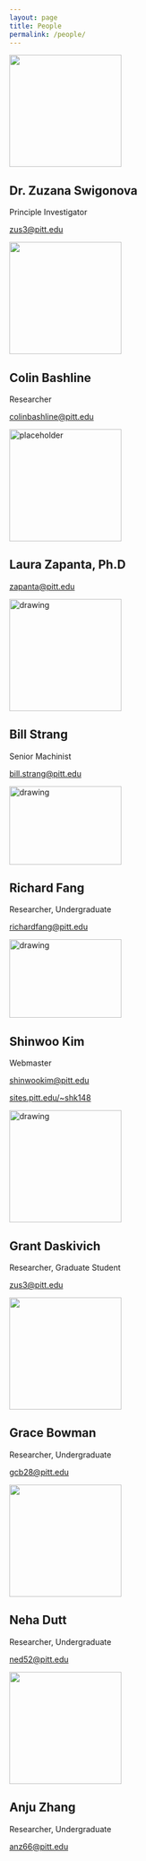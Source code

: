 ```yaml
---
layout: page
title: People
permalink: /people/
---
```

<div class="container-fluid h-100">
   <div class="d-flex h-100 mb-3">
      <div class="d-flex w-100">
         <div class="col-4">
            <img src="https://www.biology.pitt.edu/sites/default/files/person-images/Swigonova.jpg" width="200">
         </div>
         <div class="col-8">
            <h2>Dr. Zuzana Swigonova</h2>
            <p>Principle Investigator</p>
            <p><a href="mailto:zus3@pitt.edu">zus3@pitt.edu</a></p>
         </div>
      </div>
   </div>
   <div class="d-flex h-100 mb-3">
      <div class="d-flex w-100">
         <div class="col-4">
            <img src="holder.js/200x140?auto=yes" width="200">
         </div>
         <div class="col-8">
            <h2>Colin Bashline</h2>
            <p>Researcher</p>
            <p><a href="mailto:colinbashline@pitt.edu">colinbashline@pitt.edu</a></p>
         </div>
      </div>
   </div>
   <div class="d-flex h-100 mb-3">
      <div class="d-flex w-100">
         <div class="col-4">
            <img src="https://www.biology.pitt.edu/sites/default/files/person-images/r182_Zapanta%20cropped.jpg" alt="placeholder" width="200"/>
         </div>
         <div class="col-8">
            <h2>Laura Zapanta, Ph.D</h2>
            <p><a href="mailto:zapanta@pitt.edu">zapanta@pitt.edu</a></p>
         </div>
      </div>
   </div>
   <div class="d-flex h-100 mb-3">
      <div class="d-flex w-100">
         <div class="col-4">
            <img src="https://www.chem.pitt.edu/sites/default/files/styles/person_large/public/person/Bill%20S.JPG?itok=lmWwwb6w" alt="drawing" width="200"/>
         </div>
         <div class="col-8">
            <h2>Bill Strang</h2>
            <p>Senior Machinist</p>
            <p><a href="mailto:bill.strang@pitt.edu">bill.strang@pitt.edu</a></p>
         </div>
      </div>
   </div>
   <div class="d-flex h-100 mb-3">
      <div class="d-flex w-100">
         <div class="col-4">
            <img src="https://images.squarespace-cdn.com/content/v1/5bd3a7dea09a7e70d9c9986a/1645484042829-AOIVGR06529YPMKWJABR/IMG_5203.jpg" alt="drawing" width="200" height="140" style=" object-position: 0% 75%; overflow: hidden; object-fit: cover"/>
         </div>
         <div class="col-8">
            <h2>Richard Fang</h2>
            <p>Researcher, Undergraduate</p>
            <p><a href="mailto:richardfang@pitt.edu">richardfang@pitt.edu</a></p>
         </div>
      </div>
   </div>
   <div class="d-flex h-100 mb-3">
      <div class="d-flex w-100">
         <div class="col-4">
            <img src="https://sites.pitt.edu/~shk148//assets/img/hero-bg.jpg" alt="drawing" width="200" height="140" style=" object-position: 45% 75%; overflow: hidden; object-fit: cover"/>
         </div>
         <div class="col-8">
            <h2>Shinwoo Kim</h2>
            <p>Webmaster</p>
            <p class="mb-0"><a href="mailto:shinwookim@pitt.edu">shinwookim@pitt.edu</a></p>
            <p><a href="http://sites.pitt.edu/~shk148">sites.pitt.edu/~shk148</a></p>
         </div>
      </div>
   </div>
   <div class="d-flex h-100 mb-3">
      <div class="d-flex w-100">
         <div class="col-4">
            <img src="https://www.biology.pitt.edu/sites/default/files/Grant%20Daskivich.jpg" alt="drawing" width="200"/>
         </div>
         <div class="col-8">
            <h2>Grant Daskivich</h2>
            <p>Researcher, Graduate Student</p>
            <p><a href="mailto:zus3@pitt.edu">zus3@pitt.edu</a></p>
         </div>
      </div>
   </div>
   <div class="d-flex h-100 mb-3">
      <div class="d-flex w-100">
         <div class="col-4">
            <img src="holder.js/200x140?auto=yes" width="200">
         </div>
         <div class="col-8">
            <h2>Grace Bowman</h2>
            <p>Researcher, Undergraduate</p>
            <p><a href="mailto:gcb28@pitt.edu">gcb28@pitt.edu</a></p>
         </div>
      </div>
   </div>
   <div class="d-flex h-100 mb-3">
      <div class="d-flex w-100">
         <div class="col-4">
            <img src="holder.js/200x140?auto=yes" width="200">
         </div>
         <div class="col-8">
            <h2>Neha Dutt</h2>
            <p>Researcher, Undergraduate</p>
            <p><a href="mailto:ned52@pitt.edu">ned52@pitt.edu</a></p>
         </div>
      </div>
   </div>
   <div class="d-flex h-100 mb-3">
      <div class="d-flex w-100">
         <div class="col-4">
            <img src="holder.js/200x140?auto=yes" width="200">
         </div>
         <div class="col-8">
            <h2>Anju Zhang</h2>
            <p>Researcher, Undergraduate</p>
            <p><a href="mailto:anz66@pitt.edu">anz66@pitt.edu</a></p>
         </div>
      </div>
   </div>
</div>